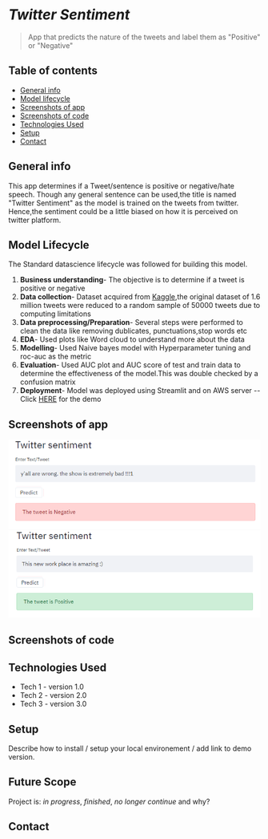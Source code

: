 # *Twitter Sentiment*
> App that predicts the nature of the tweets and label them as "Positive" or "Negative"

## Table of contents
* [General info](#general-info)
* [Model lifecycle](#model-lifecycle)
* [Screenshots of app](#screenshots-of-app)
* [Screenshots of code](#screenshots-of-code)
* [Technologies Used](#technologies-used)
* [Setup](#setup)
* [Contact](#contact)

## General info
This app determines if a Tweet/sentence is positive or negative/hate speech. Though any general sentence can be used,the title is named "Twitter Sentiment" as the model is 
trained on the tweets from twitter. Hence,the sentiment could be a little biased on how it is perceived on twitter platform.

## Model Lifecycle
The Standard datascience lifecycle was followed for building this model.
1. **Business understanding**- The objective is to determine if a tweet is positive or negative
2. **Data collection**- Dataset acquired from [Kaggle](https://www.kaggle.com/kazanova/sentiment140),the original dataset of 1.6 million tweets were reduced to a random sample of 50000 tweets due to computing limitations
3. **Data preprocessing/Preparation**- Several steps were performed to clean the data like removing dublicates, punctuations,stop words etc
4. **EDA**- Used plots like Word cloud to understand more about the data
5. **Modelling**- Used Naive bayes model with Hyperparameter tuning and roc-auc as the metric
6. **Evaluation**- Used AUC plot and AUC score of test and train data to determine the effectiveness of the model.This was double checked by a confusion matrix
7. **Deployment**- Model was deployed using Streamlit and on AWS server --Click [HERE](http://18.191.219.195:8501) for the demo

## Screenshots of app
<kbd>
<img src="https://github.com/JS-Jayasimha-Reddy/twitter_sentiment/blob/master/Images/tweet2.PNG">
</kbd>

<kbd>
<img src="https://github.com/JS-Jayasimha-Reddy/twitter_sentiment/blob/master/Images/tweet1.PNG">
</kbd>

## Screenshots of code

## Technologies Used
* Tech 1 - version 1.0
* Tech 2 - version 2.0
* Tech 3 - version 3.0

## Setup
Describe how to install / setup your local environement / add link to demo version.

## Future Scope
Project is: _in progress_, _finished_, _no longer continue_ and why?

## Contact
